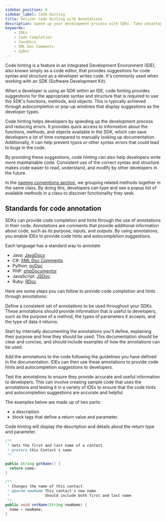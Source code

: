```yaml
---
sidebar_position: 4
sidebar_label: Code Hinting
title: Deliver Code Hinting with Annotations
description: Speed up your development process with SDKs. Take advantage of code completion and integrated documentation like JavaDocs, XML Doc Comments, pyDoc, phpDocumentor, JSDoc and RDoc to get the most out of your SDK projects.
keywords: 
    - IDEs
    - Code Completion
    - JavaDocs
    - XML Doc Comments
    - pyDoc
---
```


Code hinting is a feature in an Integrated Development Environment (IDE), also known simply as a code editor, that provides suggestions for code syntax and structure as a developer writes code. It's commonly used when working with an SDK (Software Development Kit).

When a developer is using an SDK within an IDE, code hinting provides suggestions for the appropriate syntax and structure that is required to use the SDK's functions, methods, and objects. This is typically achieved through autocompletion or pop-up windows that display suggestions as the developer types.

Code hinting helps developers by speeding up the development process and reducing errors. It provides quick access to information about the functions, methods, and objects available in the SDK, which can save developers a lot of time compared to manually looking up documentation. Additionally, it can help prevent typos or other syntax errors that could lead to bugs in the code.

By providing these suggestions, code hinting can also help developers write more maintainable code. Consistent use of the correct syntax and structure makes code easier to read, understand, and modify by other developers in the future.

In the [naming conventions section](/docs/best-practices/design/naming-conventions), we grouping related methods together in the same class. By doing this, developers can type and see a popup list of  available methods in a class to discover functionality they seek.

## Standards for code annotation

SDKs can provide code completion and hints through the use of annotations in their code. Annotations are comments that provide additional information about code, such as its purpose, inputs, and outputs. By using annotations, you enable IDEs to provide code hints and autocompletion suggestions.

Each language has a standard way to annotate

* Java: [JavaDocs](https://www.oracle.com/be/technical-resources/articles/java/javadoc-tool.html)
* C#: [XML Doc Comments](https://learn.microsoft.com/en-us/dotnet/csharp/language-reference/xmldoc/)
* Python: [pyDoc](https://docs.python.org/3/library/pydoc.html)
* PHP: [phpDocumentor](https://www.phpdoc.org/)
* JavaScript: [JSDoc](https://jsdoc.app/index.html)
* Ruby: [RDoc](https://ruby.github.io/rdoc/)


Here are some steps you can follow to provide code completion and hints through annotations:

Define a consistent set of annotations to be used throughout your SDKs. These annotations should provide information that is useful to developers, such as the purpose of a method, the types of parameters it accepts, and the type of data it returns.

Start by internally documenting the annotations you'll define, explaining their purpose and how they should be used. This documentation should be clear and concise, and should include examples of how the annotations can be used.

Add the annotations to the code following the guidelines you have defined in the documentation. IDEs can then use these annotations to provide code hints and autocompletion suggestions to developers.

Test the annotations to ensure they provide accurate and useful information to developers. This can involve creating sample code that uses the annotations and testing it in a variety of IDEs to ensure that the code hints and autocompletion suggestions are accurate and helpful.

The examples below are made up of two parts: 
* a description
* block tags that define a return value and parameter. 
 
Code hinting will display the description and details about the return type and parameter.

``` java
/**
 * Gets the first and last name of a contact.
 * @return this Contact’s name.
 */

public String getName() {
  return name;
}

/**
 * Changes the name of this contact.
 * @param newName This contact’s new name.  
 *                Should include both first and last name.
 */
public void setName(String newName) {
  name = newName;
}
```
